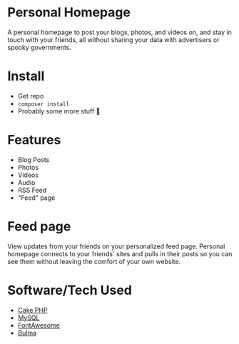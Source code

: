 # Personal Homepage

A personal homepage to post your blogs, photos, and videos on, and stay in touch
with your friends, all without sharing your data with advertisers or spooky
governments.

# Install

- Get repo
- `composer install`
- Probably some more stuff 🤷‍

# Features

- Blog Posts
- Photos
- Videos
- Audio
- RSS Feed
- "Feed" page

# Feed page

View updates from your friends on your personalized feed page. Personal homepage
connects to your friends' sites and pulls in their posts so you can see them
without leaving the comfort of your own website.

# Software/Tech Used

- [Cake PHP](https://www.cakephp.org)
- [MySQL](https://www.mysql.com)
- [FontAwesome](https://www.fontawesome.com)
- [Bulma](https://bulma.io)
